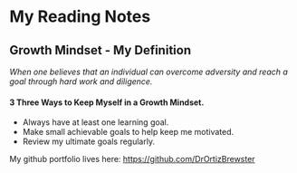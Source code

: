 # My Reading Notes

## Growth Mindset - My Definition

*When one believes that an individual can overcome adversity and reach a goal through hard work and diligence.*

#### 3 Three Ways to Keep Myself in a Growth Mindset.
* Always have at least one learning goal.
* Make small achievable goals to help keep me motivated.
* Review my ultimate goals regularly.

My github portfolio lives here: https://github.com/DrOrtizBrewster
